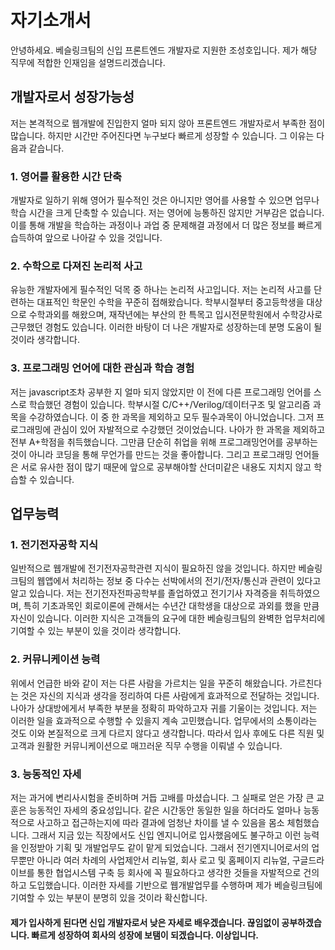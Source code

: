 
# 자기소개서

안녕하세요. 베슬링크팀의 신입 프론트엔드 개발자로 지원한 조성호입니다. 제가 해당 직무에 적합한 인재임을 설명드리겠습니다.

## 개발자로서 성장가능성

저는 본격적으로 웹개발에 진입한지 얼마 되지 않아 프론트엔드 개발자로서 부족한 점이 많습니다. 하지만 시간만 주어진다면 누구보다 빠르게 성장할 수 있습니다. 그 이유는 다음과 같습니다.

### 1. 영어를 활용한 시간 단축

개발자로 일하기 위해 영어가 필수적인 것은 아니지만 영어를 사용할 수 있으면 업무나 학습 시간을 크게 단축할 수 있습니다. 저는 영어에 능통하진 않지만 거부감은 없습니다. 이를 통해 개발을 학습하는 과정이나 과업 중 문제해결 과정에서 더 많은 정보를 빠르게 습득하여 앞으로 나아갈 수 있을 것입니다.

### 2. 수학으로 다져진 논리적 사고

유능한 개발자에게 필수적인 덕목 중 하나는 논리적 사고입니다. 저는 논리적 사고를 단련하는 대표적인 학문인 수학을 꾸준히 접해왔습니다. 학부시절부터 중고등학생을 대상으로 수학과외를 해왔으며, 재작년에는 부산의 한 특목고 입시전문학원에서 수학강사로 근무했던 경험도 있습니다. 이러한 바탕이 더 나은 개발자로 성장하는데 분명 도움이 될 것이라 생각합니다.

### 3. 프로그래밍 언어에 대한 관심과 학습 경험

저는 javascript조차 공부한 지 얼마 되지 않았지만 이 전에 다른 프로그래밍 언어를 스스로 학습했던 경험이 있습니다. 학부시절 C/C++/Verilog/데이터구조 및 알고리즘 과목을 수강하였습니다. 이 중 한 과목을 제외하고 모두 필수과목이 아니었습니다. 그저 프로그래밍에 관심이 있어 자발적으로 수강했던 것이었습니다. 나아가 한 과목을 제외하고 전부 A+학점을 취득했습니다. 그만큼 단순히 취업을 위해 프로그래밍언어를 공부하는 것이 아니라 코딩을 통해 무언가를 만드는 것을 좋아합니다. 그리고 프로그래밍 언어들은 서로 유사한 점이 많기 때문에 앞으로 공부해야할 산더미같은 내용도 지치지 않고 학습할 수 있습니다.

## 업무능력

### 1. 전기전자공학 지식

일반적으로 웹개발에 전기전자공학관련 지식이 필요하진 않을 것입니다. 하지만 베슬링크팀의 웹앱에서 처리하는 정보 중 다수는 선박에서의 전기/전자/통신과 관련이 있다고 알고 있습니다. 저는 전기전자전파공학부를 졸업하였고 전기기사 자격증을 취득하였으며, 특히 기초과목인 회로이론에 관해서는 수년간 대학생을 대상으로 과외를 했을 만큼 자신이 있습니다. 이러한 지식은 고객들의 요구에 대한 베슬링크팀의 완벽한 업무처리에 기여할 수 있는 부분이 있을 것이라 생각합니다.

### 2. 커뮤니케이션 능력

위에서 언급한 바와 같이 저는 다른 사람을 가르치는 일을 꾸준히 해왔습니다. 가르친다는 것은 자신의 지식과 생각을 정리하여 다른 사람에게 효과적으로 전달하는 것입니다. 나아가 상대방에게서 부족한 부분을 정확히 파악하고자 귀를 기울이는 것입니다. 저는 이러한 일을 효과적으로 수행할 수 있을지 계속 고민했습니다. 업무에서의 소통이라는 것도 이와 본질적으로 크게 다르지 않다고 생각합니다. 따라서 입사 후에도 다른 직원 및 고객과 원활한 커뮤니케이션으로 매끄러운 직무 수행을 이뤄낼 수 있습니다.

### 3. 능동적인 자세

저는 과거에 변리사시험을 준비하며 거듭 고배를 마셨습니다. 그 실패로 얻은 가장 큰 교훈은 능동적인 자세의 중요성입니다. 같은 시간동안 동일한 일을 하더라도 얼마나 능동적으로 사고하고 접근하는지에 따라 결과에 엄청난 차이를 낼 수 있음을 몸소 체험했습니다. 그래서 지금 있는 직장에서도 신입 엔지니어로 입사했음에도 불구하고 이런 능력을 인정받아 기획 및 개발업무도 같이 맡게 되었습니다. 그래서 전기엔지니어로서의 업무뿐만 아니라 여러 차례의 사업제안서 리뉴얼, 회사 로고 및 홈페이지 리뉴얼, 구글드라이브를 통한 협업시스템 구축 등 회사에 꼭 필요하다고 생각한 것들을 자발적으로 건의하고 도입했습니다. 이러한 자세를 기반으로 웹개발업무를 수행하며 제가 베슬링크팀에 기여할 수 있는 부분이 분명히 있을 것이라 확신합니다.

#### 제가 입사하게 된다면 신입 개발자로서 낮은 자세로 배우겠습니다. 끊임없이 공부하겠습니다. 빠르게 성장하여 회사의 성장에 보탬이 되겠습니다. 이상입니다.

